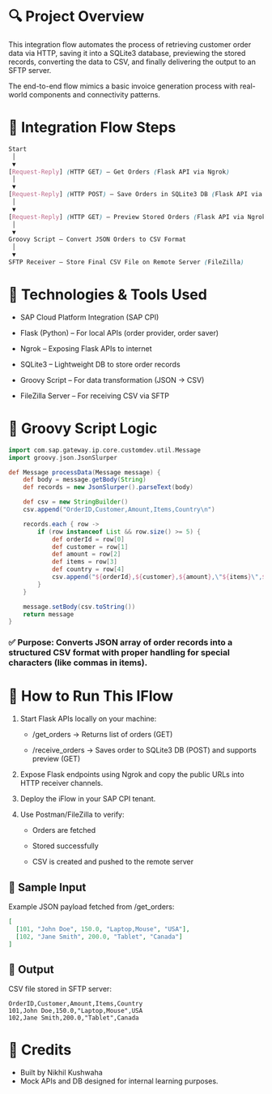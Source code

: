 # 🔍 Project Overview
This integration flow automates the process of retrieving customer order data via HTTP, saving it into a SQLite3 database, previewing the stored records, converting the data to CSV, and finally delivering the output to an SFTP server.

The end-to-end flow mimics a basic invoice generation process with real-world components and connectivity patterns.

# 📌 Integration Flow Steps

```scss
Start
 │
 ▼
[Request-Reply] (HTTP GET) — Get Orders (Flask API via Ngrok)
 │
 ▼
[Request-Reply] (HTTP POST) — Save Orders in SQLite3 DB (Flask API via Ngrok)
 │
 ▼
[Request-Reply] (HTTP GET) — Preview Stored Orders (Flask API via Ngrok)
 │
 ▼
Groovy Script — Convert JSON Orders to CSV Format
 │
 ▼
SFTP Receiver — Store Final CSV File on Remote Server (FileZilla)
```

# 🧰 Technologies & Tools Used
- SAP Cloud Platform Integration (SAP CPI)

- Flask (Python) – For local APIs (order provider, order saver)

- Ngrok – Exposing Flask APIs to internet

- SQLite3 – Lightweight DB to store order records

- Groovy Script – For data transformation (JSON → CSV)

- FileZilla Server – For receiving CSV via SFTP

# 🧠 Groovy Script Logic
```groovy
import com.sap.gateway.ip.core.customdev.util.Message
import groovy.json.JsonSlurper

def Message processData(Message message) {
    def body = message.getBody(String)
    def records = new JsonSlurper().parseText(body)

    def csv = new StringBuilder()
    csv.append("OrderID,Customer,Amount,Items,Country\n")

    records.each { row ->
        if (row instanceof List && row.size() >= 5) {
            def orderId = row[0]
            def customer = row[1]
            def amount = row[2]
            def items = row[3]
            def country = row[4]
            csv.append("${orderId},${customer},${amount},\"${items}\",${country}\n")
        }
    }

    message.setBody(csv.toString())
    return message
}

```
### ✅ Purpose: Converts JSON array of order records into a structured CSV format with proper handling for special characters (like commas in items).

# 🚀 How to Run This IFlow
1. Start Flask APIs locally on your machine:

   - /get_orders → Returns list of orders (GET)

   - /receive_orders → Saves order to SQLite3 DB (POST) and supports preview (GET)

2. Expose Flask endpoints using Ngrok and copy the public URLs into HTTP receiver channels.

3. Deploy the iFlow in your SAP CPI tenant.

4. Use Postman/FileZilla to verify:

   - Orders are fetched

   - Stored successfully

   - CSV is created and pushed to the remote server

## 📁 Sample Input
Example JSON payload fetched from /get_orders:
```json
[
  [101, "John Doe", 150.0, "Laptop,Mouse", "USA"],
  [102, "Jane Smith", 200.0, "Tablet", "Canada"]
]
```
## 📂 Output
CSV file stored in SFTP server:
```csv
OrderID,Customer,Amount,Items,Country
101,John Doe,150.0,"Laptop,Mouse",USA
102,Jane Smith,200.0,"Tablet",Canada
```
# 🙌 Credits
- Built by Nikhil Kushwaha
- Mock APIs and DB designed for internal learning purposes.
